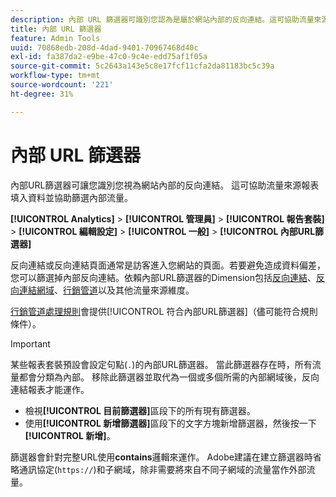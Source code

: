 ```yaml
---
description: 內部 URL 篩選器可識別您認為是屬於網站內部的反向連結。這可協助流量來源報表填入資料並協助篩選內部流量。
title: 內部 URL 篩選器
feature: Admin Tools
uuid: 70868edb-208d-4dad-9401-70967468d40c
exl-id: fa387da2-e9be-47c0-9c4e-edd75af1f05a
source-git-commit: 5c2643a143e5c8e17fcf11cfa2da81183bc5c39a
workflow-type: tm+mt
source-wordcount: '221'
ht-degree: 31%

---
```



# 內部 URL 篩選器

內部URL篩選器可讓您識別您視為網站內部的反向連結。 這可協助流量來源報表填入資料並協助篩選內部流量。

**[!UICONTROL Analytics]** > **[!UICONTROL 管理員]** > **[!UICONTROL 報告套裝]** > **[!UICONTROL 編輯設定]** > **[!UICONTROL 一般]** > **[!UICONTROL 內部URL篩選器]**

反向連結或反向連結頁面通常是訪客進入您網站的頁面。若要避免造成資料偏差，您可以篩選掉內部反向連結。依賴內部URL篩選器的Dimension包括[反向連結](/help/components/dimensions/referrer.md)、[反向連結網域](/help/components/dimensions/referring-domain.md)、[行銷管道](/help/components/dimensions/marketing-channel.md)以及其他流量來源維度。

[行銷管道處理規則](../marketing-channels/c-rules.md)會提供[!UICONTROL 符合內部URL篩選器]（儘可能符合規則條件）。

>[!IMPORTANT]
>
>某些報表套裝預設會設定句點(`.`)的內部URL篩選器。 當此篩選器存在時，所有流量都會分類為內部。 移除此篩選器並取代為一個或多個所需的內部網域後，反向連結報表才能運作。

* 檢視&#x200B;**[!UICONTROL 目前篩選器]**&#x200B;區段下的所有現有篩選器。
* 使用&#x200B;**[!UICONTROL 新增篩選器]**&#x200B;區段下的文字方塊新增篩選器，然後按一下&#x200B;**[!UICONTROL 新增]**。

篩選器會針對完整URL使用&#x200B;**contains**&#x200B;邏輯來運作。 Adobe建議在建立篩選器時省略通訊協定(`https://`)和子網域，除非需要將來自不同子網域的流量當作外部流量。
